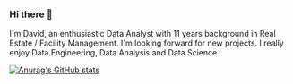 ### Hi there 👋

I´m David, an enthusiastic Data Analyst with 11 years background in Real Estate / Facility Management. I´m looking forward for new projects. I really enjoy Data Engineering, Data Analysis and Data Science.

[![Anurag's GitHub stats](https://github-readme-stats.vercel.app/api?username=Davidteje)](https://github.com/anuraghazra/github-readme-stats)
